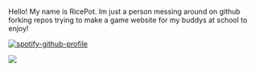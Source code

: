 Hello! My name is RicePot.
Im just a person messing around on github forking repos trying to make a game website for my buddys at school to enjoy!


[![spotify-github-profile](https://spotify-github-profile.vercel.app/api/view?uid=31577hdzrz7sq2t3s4zsjjx55luu&cover_image=true&theme=default&show_offline=false&background_color=121212&interchange=false)](https://github.com/kittinan/spotify-github-profile)
<tr>
        <td width="50%" align="center">
            <img  align="center" src="https://github-readme-stats.vercel.app/api?username=TheRicePot&theme=dark&show_icons=true&count_private=true" />
